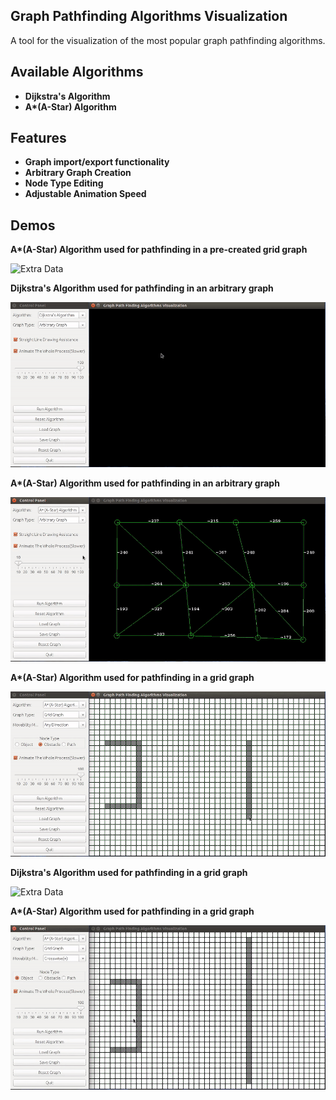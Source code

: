 ## Graph Pathfinding Algorithms Visualization

A tool for the visualization of the most popular  graph pathfinding algorithms.

## Available Algorithms

* **Dijkstra's Algorithm**
* **A\*(A-Star) Algorithm**

## Features

* **Graph import/export functionality**
* **Arbitrary Graph Creation**
* **Node Type Editing**
* **Adjustable Animation Speed**

## Demos

**A\*(A-Star) Algorithm used for pathfinding in a pre-created grid graph**

![Extra Data](https://github.com/arthur3486/graphpathfindingalgorithmsvisualization/blob/master/demo1.gif "Demo #1")

**Dijkstra's Algorithm used for pathfinding in an arbitrary graph**

![Extra Data](https://github.com/arthur3486/graphpathfindingalgorithmsvisualization/blob/master/demo2.gif "Demo #2")

**A\*(A-Star) Algorithm used for pathfinding in an arbitrary graph**

![Extra Data](https://github.com/arthur3486/graphpathfindingalgorithmsvisualization/blob/master/demo3.gif "Demo #3")

**A\*(A-Star) Algorithm used for pathfinding in a grid graph**

![Extra Data](https://github.com/arthur3486/graphpathfindingalgorithmsvisualization/blob/master/demo4.gif "Demo #4")

**Dijkstra's Algorithm used for pathfinding in a grid graph**

![Extra Data](https://github.com/arthur3486/graphpathfindingalgorithmsvisualization/blob/master/demo5.gif "Demo #5")

**A\*(A-Star) Algorithm used for pathfinding in a grid graph**

![Extra Data](https://github.com/arthur3486/graphpathfindingalgorithmsvisualization/blob/master/demo6.gif "Demo #6")

